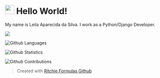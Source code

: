 
<h1><img src="https://emojis.slackmojis.com/emojis/images/1531849430/4246/blob-sunglasses.gif?1531849430" width="30"/> Hello World! </h1>


My name is Leila Aparecida da Silva. I work as a Python/Django Developer.

![](http://estruyf-github.azurewebsites.net/api/VisitorHit?user=leilaapsilva&repo=leilaapsilva&countColorcountColor)

![Github Languages](https://github-readme-stats.vercel.app/api/top-langs/?username=leilaapsilva&layout=compact&count_private=true)

![Github Statistics](https://github-readme-stats.vercel.app/api/?username=leilaapsilva&count_private=true&show_icons=true)

![Github Contributions](https://github-readme-streak-stats.herokuapp.com/?user=leilaapsilva&hide_border=true)

  > Created with [Ritchie Formulas Github](https://github.com/GuillaumeFalourd/formulas-github)


